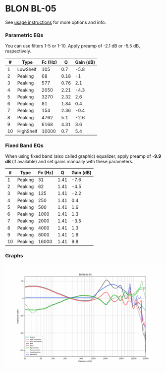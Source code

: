 # BLON BL-05
See [usage instructions](https://github.com/jaakkopasanen/AutoEq#usage) for more options and info.

### Parametric EQs
You can use filters 1-5 or 1-10. Apply preamp of -2.1 dB or -5.5 dB, respectively.

|   # | Type      |   Fc (Hz) |    Q |   Gain (dB) |
|-----|-----------|-----------|------|-------------|
|   1 | LowShelf  |       105 | 0.7  |        -5.8 |
|   2 | Peaking   |        68 | 0.18 |        -1   |
|   3 | Peaking   |       577 | 0.76 |         2.1 |
|   4 | Peaking   |      2050 | 2.21 |        -4.3 |
|   5 | Peaking   |      3270 | 2.32 |         2.6 |
|   6 | Peaking   |        81 | 1.84 |         0.4 |
|   7 | Peaking   |       154 | 2.36 |        -0.4 |
|   8 | Peaking   |      4762 | 5.1  |        -2.6 |
|   9 | Peaking   |      6168 | 4.31 |         3.6 |
|  10 | HighShelf |     10000 | 0.7  |         5.4 |

### Fixed Band EQs
When using fixed band (also called graphic) equalizer, apply preamp of **-9.9 dB** (if available) and set gains manually with these parameters.

|   # | Type    |   Fc (Hz) |    Q |   Gain (dB) |
|-----|---------|-----------|------|-------------|
|   1 | Peaking |        31 | 1.41 |        -7.6 |
|   2 | Peaking |        62 | 1.41 |        -4.5 |
|   3 | Peaking |       125 | 1.41 |        -2.2 |
|   4 | Peaking |       250 | 1.41 |         0.4 |
|   5 | Peaking |       500 | 1.41 |         1.6 |
|   6 | Peaking |      1000 | 1.41 |         1.3 |
|   7 | Peaking |      2000 | 1.41 |        -3.5 |
|   8 | Peaking |      4000 | 1.41 |         1.3 |
|   9 | Peaking |      8000 | 1.41 |         1.8 |
|  10 | Peaking |     16000 | 1.41 |         9.8 |

### Graphs
![](./BLON%20BL-05.png)
